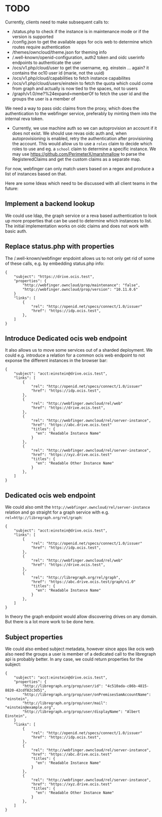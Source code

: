 
# TODO
Currently, clients need to make subsequent calls to:
*   /status.php to check if the instance is in maintenance mode or if the version is supported
*   /config.json to get the available apps for ocis web to determine which routes require authentication
*   /themes/owncloud/theme.json for theming info
*   /.well-known/openid-configuration, auth2 token and oidc userinfo endpoints to authenticate the user
*   /ocs/v1.php/cloud/user to get the username, eg. einstein ... again? it contains the oc10 user id (marie, not the uuid)
*   /ocs/v1.php/cloud/capabilities to fetch instance capabilites
*   /ocs/v1.php/cloud/users/einstein to fetch the quota which could come from graph and actually is now tied to the spaces, not to users
*   /graph/v1.0/me?%24expand=memberOf to fetch the user id and the groups the user is a member of

We need a way to pass oidc claims from the proxy, which does the authentication to the webfinger service, preferably by minting them into the internal reva token.
- Currently, we use machine auth so we can autoprovision an account if it does not exist. We should use revas oidc auth and, when autoprovisioning is enabled, retry the authentication after provisioning the account. This would allow us to use a `roles` claim to decide which roles to use and eg. a `school` claim to determine a specific instance. We may use https://github.com/PerimeterX/marshmallow to parse the RegisteredClaims and get the custom claims as a separate map.

For now, webfinger can only match users based on a regex and produce a list of instances based on that.

Here are some Ideas which need to be discussed with all client teams in the future:

## Implement a backend lookup

We could use ldap, the graph service or a reva based authentication to look up more properties that can be used to determine which instances to list. The initial implementation works on oidc claims and does not work with basic auth.

## Replace status.php with properties

The /.well-known/webfinger enpdoint allows us to not only get rid of some of these calls, e.g. by embedding status.php info:

```
{
    "subject": "https://drive.ocis.test",
    "properties": {
        "http://webfinger.owncloud/prop/maintenance": "false",
        "http://webfinger.owncloud/prop/version": "10.11.0.6"
    }
    "links": [
        {
            "rel": "http://openid.net/specs/connect/1.0/issuer"
            "href": "https://idp.ocis.test",
        },
    ]
}
```

## Introduce Dedicated ocis web endpoint

It also allows us to move some services out of a sharded deployment. We could e.g. introduce a relation for a common ocis web endpoint to not exponse the different instances in the browser bar:
```
{
    "subject": "acct:einstein@drive.ocis.test",
    "links": [
        {
            "rel": "http://openid.net/specs/connect/1.0/issuer"
            "href": "https://idp.ocis.test",
        },
        {
            "rel": "http://webfinger.owncloud/rel/web"
            "href": "https://drive.ocis.test",
        },
        {
            "rel": "http://webfinger.owncloud/rel/server-instance",
            "href": "https://abc.drive.ocis.test"
    	    "titles": {
    	      "en": "Readable Instance Name"
    	    }
        },
        {
            "rel": "http://webfinger.owncloud/rel/server-instance",
            "href": "https://xyz.drive.ocis.test"
    	    "titles": {
    	      "en": "Readable Other Instance Name"
    	    }
        },
    ]
}
```

## Dedicated ocis web endpoint

We could also omit the `http://webfinger.owncloud/rel/server-instance` relation and go straight for a graph service with e.g. `rel=http://libregraph.org/rel/graph`:
```
{
    "subject": "acct:einstein@drive.ocis.test",
    "links": [
        {
            "rel": "http://openid.net/specs/connect/1.0/issuer"
            "href": "https://idp.ocis.test",
        },
        {
            "rel": "http://webfinger.owncloud/rel/web"
            "href": "https://drive.ocis.test",
        },
        {
            "rel": "http://libregraph.org/rel/graph",
            "href": "https://abc.drive.ocis.test/graph/v1.0"
    	    "titles": {
    	      "en": "Readable Instance Name"
    	    }
        },
    ]
}
```

In theory the graph endpoint would allow discovering drives on any domain. But there is a lot more work to be done here.

## Subject properties

We could also embed subject metadata, however since apps like ocis web also need the groups a user is member of a dedicated call to the libregraph api is probably better. In any case, we could return properties for the subject:
```
{
    "subject": "acct:einstein@drive.ocis.test",
    "properties": {
        "http://libregraph.org/prop/user/id": "4c510ada-c86b-4815-8820-42cdf82c3d51",
        "http://libregraph.org/prop/user/onPremisesSamAccountName": "einstein",
        "http://libregraph.org/prop/user/mail": "einstein@example.org",
        "http://libregraph.org/prop/user/displayName": "Albert Einstein",
    }
    "links": [
        {
            "rel": "http://openid.net/specs/connect/1.0/issuer"
            "href": "https://idp.ocis.test",
        },
        {
            "rel": "http://webfinger.owncloud/rel/server-instance",
            "href": "https://abc.drive.ocis.test"
    	    "titles": {
    	      "en": "Readable Instance Name"
    	    }
        },
        {
            "rel": "http://webfinger.owncloud/rel/server-instance",
            "href": "https://xyz.drive.ocis.test"
    	    "titles": {
    	      "en": "Readable Other Instance Name"
    	    }
        },
    ]
}
```
